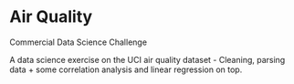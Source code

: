 # Air Quality
Commercial Data Science Challenge

A data science exercise on the UCI air quality dataset - Cleaning, parsing data + some correlation analysis and linear regression on top.

